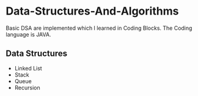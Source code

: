 # Data-Structures-And-Algorithms
Basic DSA are implemented which I learned in Coding Blocks.
The Coding language is JAVA.

## Data Structures
* Linked List
* Stack
* Queue
* Recursion

